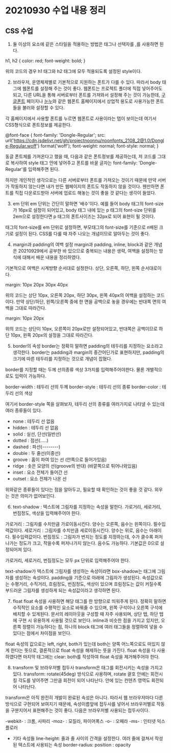 # 20210930 수업 내용 정리


## CSS 수업

1. 둘 이상의 요소에 같은 스타일을 적용하는 방법은 태그나 선택자를 ,를 사용하면 된다.

h1, h2 {
    color: red;
    font-weight: bold;
} 

위의 코드의 경우 h1 태그와 h2 태그에 모두 적용되도록 설정된 style이다.



2. 브라우저, 운영체제별로 기본적으로 지원하는 폰트가 다를 수 있다. 따라서 body 태그에 웹폰트를 설정해 주는 것이 좋다.
웹폰트는 프로젝트 폴더에 직접 넣어주어도 되고, 다른 URL을 통해 서버로부터 폰트를 가져와서 설정해 주는 것이 가능한데,
[구글폰트](https://fonts.google.com/) 페이지나 [눈누](https://noonnu.cc/)와 같은 웹폰트 홈페이지에서 상업적 용도로 사용가능한
폰트들을 불러와 설정할 수 있다.

각 홈페이지에서 사용할 폰트를 누르면 웹폰트로 사용이라는 탭이 보이는데 여기서 CSS형식으로 폰트정보를 제공한다.

@font-face {
    font-family: 'Dongle-Regular';
    src: url('https://cdn.jsdelivr.net/gh/projectnoonnu/noonfonts_2108_2@1.0/Dongle-Regular.woff') format('woff');
    font-weight: normal;
    font-style: normal;
}

동글 폰트체를 가져온다고 했을 때, 다음과 같은 폰트정보를 제공하는데, 저 코드를 그대로 복사하여 style 태그 안에 넣어주고
폰트를 바꿀 글자는 font-family: 'Dongle-Regular'를 입력해주면 된다.

하지만 개인적인 생각으로는 다른 서버로부터 폰트를 가져오는 것이기 때문에 만약 서버가 작동하지 않는다면 내가 만든 웹페이지의
폰트도 작동하지 않을 것이다. 웬만하면 폰트를 직접 다운로드받아 서버에 업로드 해놓는 것이 좋을 것 같다는 생각이 들었다.



3. em 단위
em 단위는 간단히 말하면 '배수'이다. 예를 들어 body 태그의 font-size가 16px로 설정이 되어있고, body 태그 내에 있는 
p 태그의 font-size 단위를 2em으로 설정한다면 p 태그의 폰트사이즈는 32px로 되어 표현이 될 것이다.

태그의 font-size를 em 단위로 설정하면, 부모태그의 font-size를 기준으로 n배된 크기로 설정이 된다. CSS를 다룰 때
자주 나오는 개념이므로 알아두는 것이 좋다.



4. margin과 padding의 여백 설정
margin과 padding, inline, block과 같은 개념은 20210929에서 공부한 바 있으므로 중복되는 내용은 생략,
여백을 설정하는 방식에 대해서 배운 내용을 정리하였다.

기본적으로 여백은 시계방향 순서대로 설정한다. 상단, 오른쪽, 하단, 왼쪽 순서대로이다.

margin: 10px 20px 30px 40px 

위의 코드는 상단 10px, 오른쪽 20px, 하단 30px, 왼쪽 40px의 여백을 설정하는 코드이다.
만약 상단/하단, 왼쪽/오른쪽 중에 한 면을 공백으로 놓을 경우에는 반대쪽 면의 여백을 그대로 따라간다.

margin: 10px 20px

위의 코드는 상단이 10px, 오른쪽이 20px로만 설정되어있고, 반대쪽은 공백이므로 하단 10px, 왼쪽 20px의 설정을 그대로 따라간다.



5. border의 속성
border는 정확히 말하면 padding의 테두리를 지정하는 요소라고 생각한다. border는 padding과 margin의 중간어딘가로 표현하지만,
padding의 크기에 따른 테두리를 지정하는 것으로 개념이 잡혔다.

border를 지정할 때는 두께 선의종류 색상 3가지를 입력해주어야한다.
물론 개별적으로도 입력이 가능하다.

border-width : 테두리 선의 두께
border-style : 테두리 선의 종류
border-color : 테두리 선의 색상

여기서 border-style 쪽을 살펴보자, 테두리 선의 종류를 여러가지로 나타낼 수 있는데 여러 종류들이 있다.

* none : 테두리 선 없음
* hidden : 테두리 선 없음
* solid : 실선, 단선(일반선)
* dotted : 점선(.....)
* dashed : 파선(--------)
* double : 두 줄선(이중선)
* groove : 홈이 파여 있는 선 (안쪽으로 들어가있음)
* ridge : 솟은 모양의 선(groove의 반대) (바깥쪽으로 튀어나와있음)
* inset : 요소 전체가 들어간 선
* outset : 요소 전체가 나온 선

위와같은 종류들이 있다는 점을 알아두고, 필요할 때 확인하는 것이 좋을 것 같다. 외우는 것은 의미가 없어보인다.



6. text-shadow : 텍스트에 그림자를 지정하는 속성을 말한다. 가로거리, 세로거리, 번짐정도, 색상을 입력해주어야 한다.
    
가로거리 : 그림자를 수치만큼 가로이동시킨다. 양수는 오른쪽, 음수는 왼쪽이다. 필수입력값이다.
세로거리 : 그림자를 수치만큼 세로이동시킨다. 양수는 위로, 음수는 아래이다. 필수입력값이다.
번짐정도 : 그림자가 번지는 정도를 지정하는데, 수가 클수록 퍼저나가는 정도가 크고, 작을수록 퍼저나가지 않는다. 음수도 가능하다.
            기본값은 0으로 설정되어져 있다.

가로거리, 세로거리, 번짐정도는 모두 px 단위로 입력해주어야 한다.

text-shadow가 텍스트에 그림자를 생성하는 속성이라면 box-shadow는 태그에 그림자를 생성하는 속성이다.
padding을 기준으로 아래에 그림자가 생성된다. 
속성값으로는 수평거리, 수직거리, 흐림정도, 번짐정도, 색상이 있으며 흐림정도는 값이 커질수록 부드러운 그림자를
생성하게 되는 속성값이라고 생각하면 된다.


7. float
float 속성을 사용하면 해당 태그를 한 방향으로 띄워주게 된다.
정확히 말하면 수직적인 요소를 수평적인 요소로 바꿔줄 수 있으며, 왼쪽 구석이나 오른쪽 구석에 배치할 수 있게된다.
문서의 레이아웃을 구성할 때 자주 사용되며, 상단 탭, 하단 탭에 구현 시 유용하게 사용될 것으로 보인다.
inline과 비슷한 점을 가지고 있지만, 오른쪽 정렬이 가능하다는 점, 하나의 block 태그에 여러 태그들을 정렬하여
넣을 수 있다는 점에서 차이점을 보인다.

float 속성의 값으로는 left, right, both가 있는데 both는 양쪽 어느쪽으로도 떠있지 않게 한다는 뜻으로,
결론적으로 float 속성을 해제하는 뜻을 가진다.
float 속성을 다 사용하였다면 마지막 태그에는 clear: both를 작성하여 float 속성을 제거해주어야 한다.


8. transform 및 브라우저별 접두사
transform은 태그를 회전시키는 속성을 가지고 있다. transform: rotate(45deg) 방식으로 사용하며,
rotate 괄호 안에는 회전시킬 각도를 넣어주면 그만큼 회전이 되어 나타난다. 안에 있는 컨텐츠 영역도 회전되어 나타난다.

transform은 아직 완전히 개발이 완료된 속성은 아니다. 따라서 웹 브라우저마다 다른 방식으로 구현되어 보여지기 때문에,
속성이름앞에 접두사를 넣어서 브라우저별로 작동을 구분지어서 표현해주는 것이 좋다. 다음은 브라우저별 사용되는 접두사이다.

-webkit- : 크롬, 사파리
-moz- : 모질라, 파이어폭스
-o- : 오페라
-ms- : 인터넷 익스플로러


* 기타 속성들 
line-height: 줄과 줄 사이의 간격을 설정한다. 여러 줄에 걸쳐서 작성된 텍스트에 사용되는 속성
border-radius:
position : 
opacity 